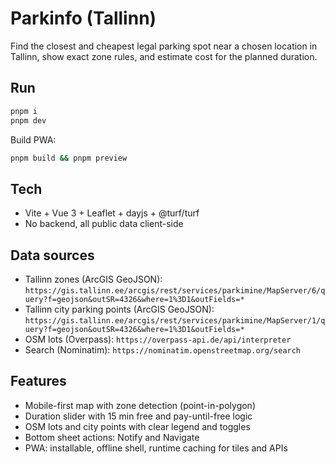 # Parkinfo (Tallinn)

Find the closest and cheapest legal parking spot near a chosen location in Tallinn, show exact zone rules, and estimate cost for the planned duration.

## Run

```bash
pnpm i
pnpm dev
```

Build PWA:

```bash
pnpm build && pnpm preview
```

## Tech
- Vite + Vue 3 + Leaflet + dayjs + @turf/turf
- No backend, all public data client-side

## Data sources
- Tallinn zones (ArcGIS GeoJSON): `https://gis.tallinn.ee/arcgis/rest/services/parkimine/MapServer/6/query?f=geojson&outSR=4326&where=1%3D1&outFields=*`
- Tallinn city parking points (ArcGIS GeoJSON): `https://gis.tallinn.ee/arcgis/rest/services/parkimine/MapServer/1/query?f=geojson&outSR=4326&where=1%3D1&outFields=*`
- OSM lots (Overpass): `https://overpass-api.de/api/interpreter`
- Search (Nominatim): `https://nominatim.openstreetmap.org/search`

## Features
- Mobile-first map with zone detection (point-in-polygon)
- Duration slider with 15 min free and pay-until-free logic
- OSM lots and city points with clear legend and toggles
- Bottom sheet actions: Notify and Navigate
- PWA: installable, offline shell, runtime caching for tiles and APIs

